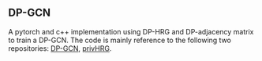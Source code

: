 ## DP-GCN
A pytorch and c++ implementation using DP-HRG and DP-adjacency matrix to train a DP-GCN. The code is mainly reference to the following two repositories: [DP-GCN](https://github.com/AI-secure/DP-GCN), [privHRG](https://github.com/kaseyxiao/privHRG).
